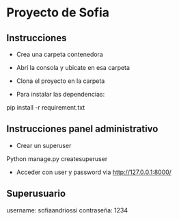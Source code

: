 # Proyecto de Sofia #

## Instrucciones ##
+ Crea una carpeta contenedora

+ Abrí la consola y ubicate en esa carpeta

+ Clona el proyecto en la carpeta

+ Para instalar las dependencias:

pip install -r requirement.txt

## Instrucciones panel administrativo ##

+ Crear un superuser

Python manage.py createsuperuser

+ Acceder con user y password via 
http://127.0.0.1:8000/

## Superusuario ##
username: sofiaandriossi
contraseña: 1234
